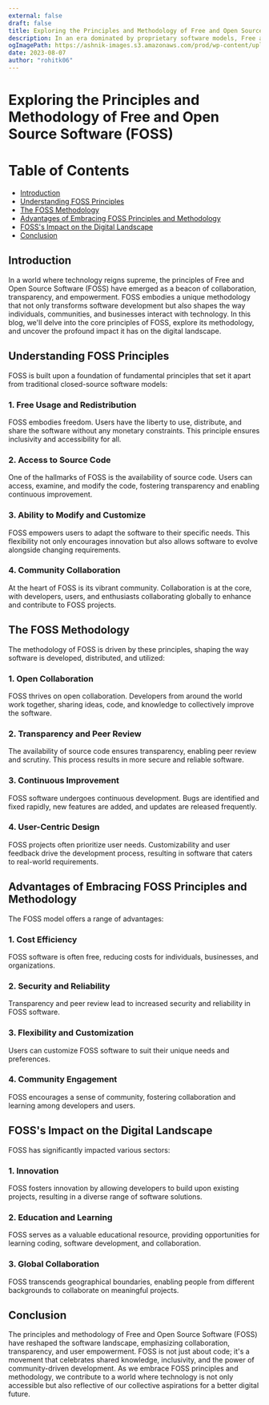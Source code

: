 ```yaml
---
external: false
draft: false
title: Exploring the Principles and Methodology of Free and Open Source Software (FOSS)
description: In an era dominated by proprietary software models, Free and Open Source Software (FOSS) stands as a testament to the power of collaborative creation, community-driven development, and shared knowledge. The FOSS movement has breathed life into a new paradigm where software is not just a product but a collaborative effort that empowers users and developers alike. In this blog, we'll explore the core principles that underpin FOSS, its impact on the software landscape, and how it has catalyzed innovation in the digital age.
ogImagePath: https://ashnik-images.s3.amazonaws.com/prod/wp-content/uploads/2021/07/20063303/open-source-101-everything.jpg
date: 2023-08-07
author: "rohitk06"
---
```


# Exploring the Principles and Methodology of Free and Open Source Software (FOSS)

# Table of Contents

- [Introduction](#introduction)
- [Understanding FOSS Principles](#understanding-foss-principles)
- [The FOSS Methodology](#the-foss-methodology)
- [Advantages of Embracing FOSS Principles and Methodology](#advantages-of-embracing-foss-principles-and-methodology)
- [FOSS's Impact on the Digital Landscape](#fosss-impact-on-the-digital-landscape)
- [Conclusion](#conclusion)


## Introduction

In a world where technology reigns supreme, the principles of Free and Open Source Software (FOSS) have emerged as a beacon of collaboration, transparency, and empowerment. FOSS embodies a unique methodology that not only transforms software development but also shapes the way individuals, communities, and businesses interact with technology. In this blog, we'll delve into the core principles of FOSS, explore its methodology, and uncover the profound impact it has on the digital landscape.

## Understanding FOSS Principles

FOSS is built upon a foundation of fundamental principles that set it apart from traditional closed-source software models:

### 1. Free Usage and Redistribution

FOSS embodies freedom. Users have the liberty to use, distribute, and share the software without any monetary constraints. This principle ensures inclusivity and accessibility for all.

### 2. Access to Source Code

One of the hallmarks of FOSS is the availability of source code. Users can access, examine, and modify the code, fostering transparency and enabling continuous improvement.

### 3. Ability to Modify and Customize

FOSS empowers users to adapt the software to their specific needs. This flexibility not only encourages innovation but also allows software to evolve alongside changing requirements.

### 4. Community Collaboration

At the heart of FOSS is its vibrant community. Collaboration is at the core, with developers, users, and enthusiasts collaborating globally to enhance and contribute to FOSS projects.

## The FOSS Methodology

The methodology of FOSS is driven by these principles, shaping the way software is developed, distributed, and utilized:

### 1. Open Collaboration

FOSS thrives on open collaboration. Developers from around the world work together, sharing ideas, code, and knowledge to collectively improve the software.

### 2. Transparency and Peer Review

The availability of source code ensures transparency, enabling peer review and scrutiny. This process results in more secure and reliable software.

### 3. Continuous Improvement

FOSS software undergoes continuous development. Bugs are identified and fixed rapidly, new features are added, and updates are released frequently.

### 4. User-Centric Design

FOSS projects often prioritize user needs. Customizability and user feedback drive the development process, resulting in software that caters to real-world requirements.

## Advantages of Embracing FOSS Principles and Methodology

The FOSS model offers a range of advantages:

### 1. Cost Efficiency

FOSS software is often free, reducing costs for individuals, businesses, and organizations.

### 2. Security and Reliability

Transparency and peer review lead to increased security and reliability in FOSS software.

### 3. Flexibility and Customization

Users can customize FOSS software to suit their unique needs and preferences.

### 4. Community Engagement

FOSS encourages a sense of community, fostering collaboration and learning among developers and users.

## FOSS's Impact on the Digital Landscape

FOSS has significantly impacted various sectors:

### 1. Innovation

FOSS fosters innovation by allowing developers to build upon existing projects, resulting in a diverse range of software solutions.

### 2. Education and Learning

FOSS serves as a valuable educational resource, providing opportunities for learning coding, software development, and collaboration.

### 3. Global Collaboration

FOSS transcends geographical boundaries, enabling people from different backgrounds to collaborate on meaningful projects.

## Conclusion

The principles and methodology of Free and Open Source Software (FOSS) have reshaped the software landscape, emphasizing collaboration, transparency, and user empowerment. FOSS is not just about code; it's a movement that celebrates shared knowledge, inclusivity, and the power of community-driven development. As we embrace FOSS principles and methodology, we contribute to a world where technology is not only accessible but also reflective of our collective aspirations for a better digital future.


